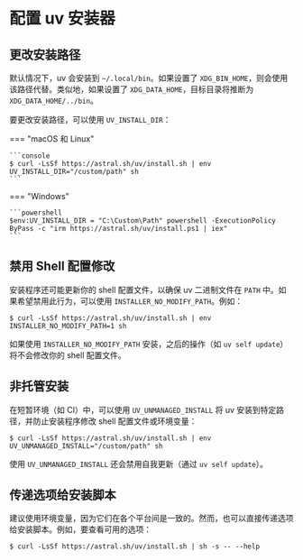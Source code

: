 # 配置 uv 安装器

## 更改安装路径

默认情况下，uv 会安装到 `~/.local/bin`。如果设置了 `XDG_BIN_HOME`，则会使用该路径代替。类似地，如果设置了 `XDG_DATA_HOME`，目标目录将推断为 `XDG_DATA_HOME/../bin`。

要更改安装路径，可以使用 `UV_INSTALL_DIR`：

=== "macOS 和 Linux"

    ```console
    $ curl -LsSf https://astral.sh/uv/install.sh | env UV_INSTALL_DIR="/custom/path" sh
    ```

=== "Windows"

    ```powershell
    $env:UV_INSTALL_DIR = "C:\Custom\Path" powershell -ExecutionPolicy ByPass -c "irm https://astral.sh/uv/install.ps1 | iex"
    ```

## 禁用 Shell 配置修改

安装程序还可能更新你的 shell 配置文件，以确保 uv 二进制文件在 `PATH` 中。如果希望禁用此行为，可以使用 `INSTALLER_NO_MODIFY_PATH`。例如：

```console
$ curl -LsSf https://astral.sh/uv/install.sh | env INSTALLER_NO_MODIFY_PATH=1 sh
```

如果使用 `INSTALLER_NO_MODIFY_PATH` 安装，之后的操作（如 `uv self update`）将不会修改你的 shell 配置文件。

## 非托管安装

在短暂环境（如 CI）中，可以使用 `UV_UNMANAGED_INSTALL` 将 uv 安装到特定路径，并防止安装程序修改 shell 配置文件或环境变量：

```console
$ curl -LsSf https://astral.sh/uv/install.sh | env UV_UNMANAGED_INSTALL="/custom/path" sh
```

使用 `UV_UNMANAGED_INSTALL` 还会禁用自我更新（通过 `uv self update`）。

## 传递选项给安装脚本

建议使用环境变量，因为它们在各个平台间是一致的。然而，也可以直接传递选项给安装脚本。例如，要查看可用的选项：

```console
$ curl -LsSf https://astral.sh/uv/install.sh | sh -s -- --help
```
